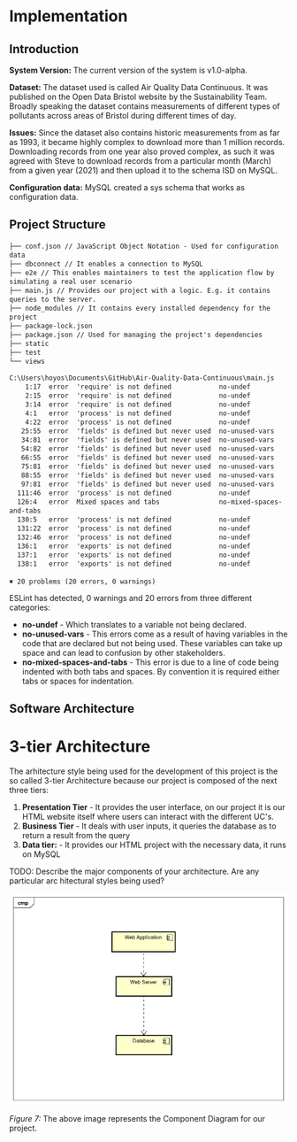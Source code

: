 # Implementation

## Introduction
**System Version:** The current version of the system is  v1.0-alpha.

**Dataset:** The dataset used is called Air Quality Data Continuous. It was published on the Open Data Bristol website by the Sustainability Team.  Broadly speaking the dataset contains measurements of different types of pollutants across areas of Bristol during different times of day.

**Issues:** Since the dataset also contains historic measurements from as far as 1993, it became highly complex to download more than 1 million records. Downloading records from one year also proved complex, as such it was agreed with Steve to download records from a particular month (March) from a given year (2021) and then upload it to the schema ISD on MySQL. 

**Configuration data:** MySQL created a sys schema that works as configuration data.

## Project Structure

```
├── conf.json // JavaScript Object Notation - Used for configuration data
├── dbconnect // It enables a connection to MySQL
├── e2e // This enables maintainers to test the application flow by simulating a real user scenario
├── main.js // Provides our project with a logic. E.g. it contains queries to the server. 
├── node_modules // It contains every installed dependency for the project
├── package-lock.json
├── package.json // Used for managing the project's dependencies
├── static
├── test
└── views
```


```
C:\Users\hoyos\Documents\GitHub\Air-Quality-Data-Continuous\main.js
    1:17  error  'require' is not defined            no-undef
    2:15  error  'require' is not defined            no-undef
    3:14  error  'require' is not defined            no-undef
    4:1   error  'process' is not defined            no-undef
    4:22  error  'process' is not defined            no-undef
   25:55  error  'fields' is defined but never used  no-unused-vars
   34:81  error  'fields' is defined but never used  no-unused-vars
   54:82  error  'fields' is defined but never used  no-unused-vars
   66:55  error  'fields' is defined but never used  no-unused-vars
   75:81  error  'fields' is defined but never used  no-unused-vars
   88:55  error  'fields' is defined but never used  no-unused-vars
   97:81  error  'fields' is defined but never used  no-unused-vars
  111:46  error  'process' is not defined            no-undef
  126:4   error  Mixed spaces and tabs               no-mixed-spaces-and-tabs
  130:5   error  'process' is not defined            no-undef
  131:22  error  'process' is not defined            no-undef
  132:46  error  'process' is not defined            no-undef
  136:1   error  'exports' is not defined            no-undef
  137:1   error  'exports' is not defined            no-undef
  138:1   error  'exports' is not defined            no-undef

✖ 20 problems (20 errors, 0 warnings)

```
ESLint has detected, 0 warnings and 20 errors from three different categories:
* **no-undef** - Which translates to a variable not being declared.
* **no-unused-vars** - This errors come as a result of having variables in the code that are declared but not being used. These variables can take up space and can lead to confusion by other stakeholders. 
* **no-mixed-spaces-and-tabs** - This error is due to a line of code being indented with both tabs and spaces. By convention it is required either tabs or spaces for indentation. 



## Software Architecture

# 3-tier Architecture
The arhitecture style being used for the development of this project is the so called 3-tier Architecture because our project is composed of the next three tiers:
<ol> <li><b>Presentation Tier</b> - It provides the user interface, on our project it is our HTML website itself where users can interact with the different UC's.</li><li><b> Business Tier</b> - It deals with user inputs, it queries the database as to return a result from the query</li><li> <b>Data tier:</b> - It provides our HTML project with the necessary data, it runs on MySQL </li></ol> 
TODO: Describe the major components of your architecture. Are any particular arc
hitectural styles being used?

![Insert your component Diagram here](images/component.png)
<figcaption><em>Figure 7: </em>The above image represents the Component Diagram for our project.</figcaption>
